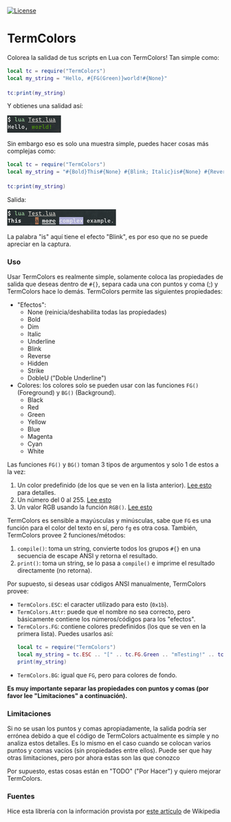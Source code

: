 [![License][LicenseBadge]][licenseURL]

# TermColors

Colorea la salidad de tus scripts en Lua con TermColors! Tan simple como:

```lua
local tc = require("TermColors")
local my_string = "Hello, #{FG(Green)}world!#{None}"

tc:print(my_string)
```

Y obtienes una salidad así:

![Capture 1](cap1.png)

Sin embargo eso es solo una muestra simple, puedes hacer cosas más complejas como:

```lua
local tc = require("TermColors")
local my_string = "#{Bold}This#{None} #{Blink; Italic}is#{None} #{Reverse; FG(RGB(167, 110, 78))}a#{None} #{DobleU; Strike}more#{None} #{BG(146)}complex#{None} example."

tc:print(my_string)
```

Salida:

![Capture 2](cap2.png)

La palabra "is" aquí tiene el efecto "Blink", es por eso que no se puede apreciar en la captura.

### Uso

Usar TermColors es realmente simple, solamente coloca las propiedades de salida que deseas dentro de `#{}`, separa cada una con puntos y coma (;) y TermColors hace lo demás. TermColors permite las siguientes propiedades:

  - "Efectos":
    * None (reinicia/deshabilita todas las propiedades)
    * Bold
    * Dim
    * Italic
    * Underline
    * Blink
    * Reverse
    * Hidden
    * Strike
    * DobleU ("Doble Underline")
  - Colores: los colores solo se pueden usar con las funciones `FG()` (Foreground) y `BG()` (Background).
    * Black
    * Red
    * Green
    * Yellow
    * Blue
    * Magenta
    * Cyan
    * White

Las funciones `FG()` y `BG()` toman 3 tipos de argumentos y solo 1 de estos a la vez:
  1. Un color predefinido (de los que se ven en la lista anterior). [Lee esto][1] para detalles.
  2. Un número del 0 al 255. [Lee esto][2]
  3. Un valor RGB usando la función `RGB()`. [Lee esto][3]

TermColors es sensible a mayúsculas y minúsculas, sabe que `FG` es una función para el color del texto en sí, pero `fg` es otra cosa. También, TermColors provee 2 funciones/métodos:

  1. `compile()`: toma un string, convierte todos los grupos `#{}` en una secuencia de escape ANSI y retorna el resultado.
  2. `print()`: toma un string, se lo pasa a `compile()` e imprime el resultado directamente (no retorna).

Por supuesto, si deseas usar códigos ANSI manualmente, TermColors provee:

  - `TermColors.ESC`: el caracter utilizado para esto (`0x1b`).
  - `TermColors.Attr`: puede que el nombre no sea correcto, pero básicamente contiene los números/códigos para los "efectos".
  - `TermColors.FG`: contiene colores predefinidos (los que se ven en la primera lista). Puedes usarlos así:
    ```lua
    local tc = require("TermColors")
    local my_string = tc.ESC .. "[" .. tc.FG.Green .. "mTesting!" .. tc.ESC .. "[" .. tc.Attr.None
    print(my_string)
    ```
  - `TermColors.BG`: igual que `FG`, pero para colores de fondo.

__Es muy importante separar las propiedades con puntos y comas (por favor lee "Limitaciones" a continuación).__

### Limitaciones

Si no se usan los puntos y comas apropiadamente, la salida podría ser errónea debido a que el código de TermColors actualmente es simple y no analiza estos detalles. Es lo mismo en el caso cuando se colocan varios puntos y comas vacíos (sin propiedades entre ellos). Puede ser que hay otras limitaciones, pero por ahora estas son las que conozco

Por supuesto, estas cosas están en "TODO" ("Por Hacer") y quiero mejorar TermColors.

### Fuentes

Hice esta librería con la información provista por [este artículo][4] de Wikipedia

[1]: https://en.wikipedia.org/wiki/ANSI_escape_code#3/4_bit
[2]: https://en.wikipedia.org/wiki/ANSI_escape_code#8-bit
[3]: https://en.wikipedia.org/wiki/ANSI_escape_code#24-bit
[4]: https://en.wikipedia.org/wiki/ANSI_escape_code
[LicenseBadge]: https://img.shields.io/badge/Licencia-Zlib-brightgreen?style=for-the-badge
[LicenseURL]: https://opensource.org/licenses/Zlib
